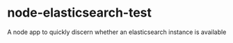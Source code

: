 # node-elasticsearch-test
A node app to quickly discern whether an elasticsearch instance is available
